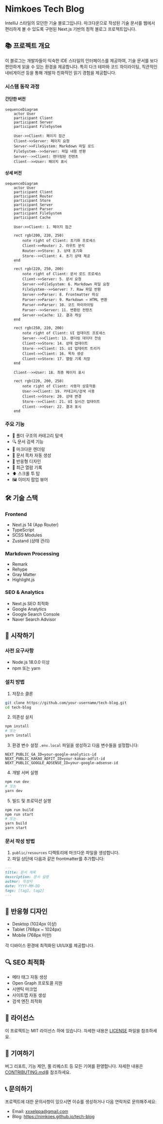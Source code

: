 # Nimkoes Tech Blog

IntelliJ 스타일의 모던한 기술 블로그입니다. 마크다운으로 작성된 기술 문서를 웹에서 편리하게 볼 수 있도록 구현된 Next.js 기반의 정적 블로그 프로젝트입니다.

## 📚 프로젝트 개요

이 블로그는 개발자들이 익숙한 IDE 스타일의 인터페이스를 제공하여, 기술 문서를 보다 편안하게 읽을 수 있는 환경을 제공합니다. 특히 다크 테마와 코드 하이라이팅, 직관적인 네비게이션 등을 통해 개발자 친화적인 읽기 경험을 제공합니다.

### 시스템 동작 과정

#### 간단한 버전
```mermaid
sequenceDiagram
    actor User
    participant Client
    participant Server
    participant FileSystem

    User->>Client: 페이지 접근
    Client->>Server: 페이지 요청
    Server->>FileSystem: Markdown 파일 로드
    FileSystem-->>Server: 파일 내용 반환
    Server-->>Client: 렌더링된 컨텐츠
    Client-->>User: 페이지 표시
```

#### 상세 버전
```mermaid
sequenceDiagram
    actor User
    participant Client
    participant Router
    participant Store
    participant Server
    participant Parser
    participant FileSystem
    participant Cache

    User->>Client: 1. 페이지 접근
    
    rect rgb(200, 220, 250)
        note right of Client: 초기화 프로세스
        Client->>Router: 2. 라우트 분석
        Router->>Store: 3. 상태 초기화
        Store-->>Client: 4. 초기 상태 제공
    end

    rect rgb(220, 250, 200)
        note right of Client: 문서 로드 프로세스
        Client->>Server: 5. 문서 요청
        Server->>FileSystem: 6. Markdown 파일 요청
        FileSystem-->>Server: 7. Raw 파일 반환
        Server->>Parser: 8. Frontmatter 파싱
        Parser->>Parser: 9. Markdown → HTML 변환
        Parser->>Parser: 10. 코드 하이라이팅
        Parser-->>Server: 11. 변환된 컨텐츠
        Server->>Cache: 12. 결과 캐싱
    end

    rect rgb(250, 220, 200)
        note right of Client: UI 업데이트 프로세스
        Server-->>Client: 13. 렌더링 데이터 전송
        Client->>Store: 14. 상태 업데이트
        Store-->>Client: 15. UI 업데이트 트리거
        Client->>Client: 16. 목차 생성
        Client->>Store: 17. 열람 기록 저장
    end

    Client-->>User: 18. 최종 페이지 표시

    rect rgb(220, 200, 250)
        note right of Client: 사용자 상호작용
        User->>Client: 19. 카테고리/검색 사용
        Client->>Store: 20. 상태 변경
        Store-->>Client: 21. UI 실시간 업데이트
        Client-->>User: 22. 결과 표시
    end
```

### 주요 기능
- 📂 폴더 구조의 카테고리 탐색
- 🔍 문서 검색 기능
- 📝 마크다운 렌더링
- 📖 문서 목차 자동 생성
- 📱 반응형 디자인
- 🔄 최근 열람 기록
- ⬆️ 스크롤 투 탑
- 🖼️ 이미지 팝업 뷰어

## 🛠 기술 스택

### Frontend
- Next.js 14 (App Router)
- TypeScript
- SCSS Modules
- Zustand (상태 관리)

### Markdown Processing
- Remark
- Rehype
- Gray Matter
- Highlight.js

### SEO & Analytics
- Next.js SEO 최적화
- Google Analytics
- Google Search Console
- Naver Search Advisor

## 🚀 시작하기

### 사전 요구사항
- Node.js 18.0.0 이상
- npm 또는 yarn

### 설치 방법

1. 저장소 클론
```bash
git clone https://github.com/your-username/tech-blog.git
cd tech-blog
```

2. 의존성 설치
```bash
npm install
# 또는
yarn install
```

3. 환경 변수 설정
`.env.local` 파일을 생성하고 다음 변수들을 설정합니다:
```env
NEXT_PUBLIC_GA_ID=your-google-analytics-id
NEXT_PUBLIC_KAKAO_ADFIT_ID=your-kakao-adfit-id
NEXT_PUBLIC_GOOGLE_ADSENSE_ID=your-google-adsense-id
```

4. 개발 서버 실행
```bash
npm run dev
# 또는
yarn dev
```

5. 빌드 및 프로덕션 실행
```bash
npm run build
npm run start
# 또는
yarn build
yarn start
```

### 문서 작성 방법

1. `public/resources` 디렉토리에 마크다운 파일을 생성합니다.
2. 파일 상단에 다음과 같은 frontmatter를 추가합니다:
```markdown
---
title: 문서 제목
description: 문서 설명
author: 작성자
date: YYYY-MM-DD
tags: [tag1, tag2]
---
```

## 📱 반응형 디자인

- Desktop (1024px 이상)
- Tablet (768px ~ 1024px)
- Mobile (768px 미만)

각 디바이스 환경에 최적화된 UI/UX를 제공합니다.

## 🔍 SEO 최적화

- 메타 태그 자동 생성
- Open Graph 프로토콜 지원
- 시맨틱 마크업
- 사이트맵 자동 생성
- 검색 엔진 최적화

## 📝 라이선스

이 프로젝트는 MIT 라이선스 하에 있습니다. 자세한 내용은 [LICENSE](LICENSE) 파일을 참조하세요.

## 🤝 기여하기

버그 리포트, 기능 제안, 풀 리퀘스트 등 모든 기여를 환영합니다. 
자세한 내용은 [CONTRIBUTING.md](CONTRIBUTING.md)를 참조하세요.

## 📞 문의하기

프로젝트에 대한 문의사항이 있으시면 이슈를 생성하거나 다음 연락처로 문의해주세요:
- Email: xxxelppa@gmail.com
- Blog: https://nimkoes.github.io/tech-blog
